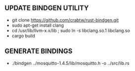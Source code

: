 
UPDATE BINDGEN UTILITY
---

* git clone https://github.com/crabtw/rust-bindgen.git
* sudo apt-get install clang
* cd /usr/lib/llvm-x.x/lib ; sudo ln -s libclang.so.1 libclang.so
* cargo build


GENERATE BINDINGS
---

* ./bindgen ../mosquitto-1.4.5/lib/mosquitto.h -o ../src/lib.rs

